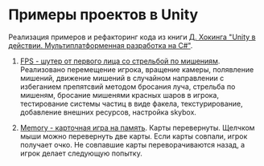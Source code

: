 # Примеры проектов в Unity
Реализация примеров и рефакторинг кода из книги <a href="https://www.manning.com/books/unity-in-action-second-edition?a_aid=newarteest&a_bid=512b6b05" target="_blank">Д. Хокинга "Unity в действии. Мультиплатформенная разработка на C#"</a>.

1. <a href="https://github.com/goshanoob/unity-examples/tree/master/FPS" target="_blank">FPS - шутер от первого лица со стрельбой по мишениям</a>. Реализовано перемещение игрока, вращение камеры, полявление мишений, движение мишений в случайном направлении с избеганием препятсвий методом бросания луча, стрельба по мишеням, бросание мишенями красных шаров в игрока, тестирование системы частиц в виде факела, текстурирование, добавление внешних ресурсов, настройка skybox.

2. <a href="https://github.com/goshanoob/unity-examples/tree/master/Memory" target="_blank">Memory - карточная игра на память</a>. Карты перевернуты. Щелчком мыши можно перевернуть две карты. Если карты совпали, игрок получает очко. Не совпавшие карты переворачиваются назад, а игрок делает следующую попытку.
